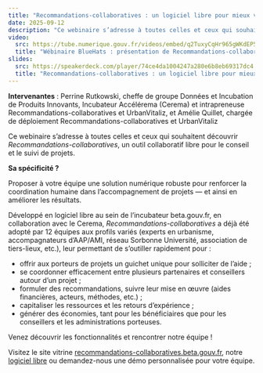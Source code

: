 ```yaml
---
title: "Recommandations-collaboratives : un logiciel libre pour mieux vous coordonner dans le conseil et le suivi de projets"
date: 2025-09-12
description: "Ce webinaire s’adresse à toutes celles et ceux qui souhaitent découvrir Recommandations-collaboratives, un outil collaboratif libre pour le conseil et le suivi de projets."
video:
  src: https://tube.numerique.gouv.fr/videos/embed/q2TuxyCqHr965gWKdEP5E4
  title: "Wébinaire BlueHats : présentation de Recommandations-collaboratives"
slides:
  src: https://speakerdeck.com/player/74ce4da1004247a280e6b8eb69317dc4
  title: "Recommandations-collaboratives : un logiciel libre pour mieux vous coordonner dans le conseil et le suivi de projets"
---
```

**Intervenantes** : Perrine Rutkowski, cheffe de groupe Données et Incubation de Produits Innovants, Incubateur Accélérema (Cerema) et intrapreneuse Recommandations-collaboratives et UrbanVitaliz, et Amélie Quillet, chargée de déploiement Recommandations-collaboratives et UrbanVitaliz

Ce webinaire s’adresse à toutes celles et ceux qui souhaitent découvrir *Recommandations-collaboratives*, un outil collaboratif libre pour le conseil et le suivi de projets.

**Sa spécificité ?**

Proposer à votre équipe une solution numérique robuste pour renforcer la coordination humaine dans l’accompagnement de projets — et ainsi en améliorer les résultats.

Développé en logiciel libre au sein de l’incubateur beta.gouv.fr, en collaboration avec le Cerema, *Recommandations-collaboratives* a déjà été adopté par 12 équipes aux profils variés (experts en urbanisme, accompagnateurs d’AAP/AMI, réseau Sorbonne Université, association de tiers-lieux, etc.), leur permettant de s’outiller rapidement pour :

- offrir aux porteurs de projets un guichet unique pour solliciter de l’aide ;
- se coordonner efficacement entre plusieurs partenaires et conseillers autour d’un projet ;
- formuler des recommandations, suivre leur mise en œuvre (aides financières, acteurs, méthodes, etc.) ;
- capitaliser les ressources et les retours d’expérience ;
- générer des économies, tant pour les bénéficiaires que pour les conseillers et les administrations porteuses.

Venez découvrir les fonctionnalités et rencontrer notre équipe !

Visitez le site vitrine [recommandations-collaboratives.beta.gouv.fr](https://recommandations-collaboratives.beta.gouv.fr), notre [logiciel libre](https://github.com/betagouv/recommandations-collaboratives) ou demandez-nous une démo personnalisée pour votre équipe.
